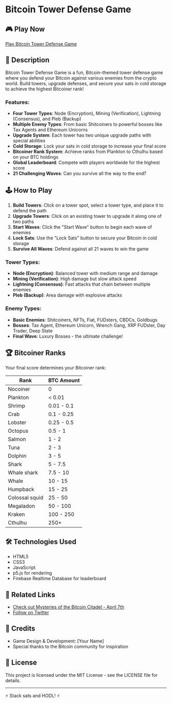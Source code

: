 # Bitcoin Tower Defense Game


## 🎮 Play Now

[Play Bitcoin Tower Defense Game](https://your-username.github.io/BitcoinTowerDefenseGame/)

## 📖 Description

Bitcoin Tower Defense Game is a fun, Bitcoin-themed tower defense game where you defend your Bitcoin against various enemies from the crypto world. Build towers, upgrade defenses, and secure your sats in cold storage to achieve the highest Bitcoiner rank!

### Features:

- **Four Tower Types**: Node (Encryption), Mining (Verification), Lightning (Consensus), and Pleb (Backup)
- **Multiple Enemy Types**: From basic Shitcoiners to powerful bosses like Tax Agents and Ethereum Unicorns
- **Upgrade System**: Each tower has two unique upgrade paths with special abilities
- **Cold Storage**: Lock your sats in cold storage to increase your final score
- **Bitcoiner Rank System**: Achieve ranks from Plankton to Cthulhu based on your BTC holdings
- **Global Leaderboard**: Compete with players worldwide for the highest score
- **21 Challenging Waves**: Can you survive all the way to the end?

## 🕹️ How to Play

1. **Build Towers**: Click on a tower spot, select a tower type, and place it to defend the path
2. **Upgrade Towers**: Click on an existing tower to upgrade it along one of two paths
3. **Start Waves**: Click the "Start Wave" button to begin each wave of enemies
4. **Lock Sats**: Use the "Lock Sats" button to secure your Bitcoin in cold storage
5. **Survive All Waves**: Defend against all 21 waves to win the game

### Tower Types:

- **Node (Encryption)**: Balanced tower with medium range and damage
- **Mining (Verification)**: High damage but slow attack speed
- **Lightning (Consensus)**: Fast attacks that chain between multiple enemies
- **Pleb (Backup)**: Area damage with explosive attacks

### Enemy Types:

- **Basic Enemies**: Shitcoiners, NFTs, Fiat, FUDsters, CBDCs, Goldbugs
- **Bosses**: Tax Agent, Ethereum Unicorn, Wrench Gang, XRP FUDster, Day Trader, Deep State
- **Final Wave**: Luxury Bosses - the ultimate challenge!

## 🏆 Bitcoiner Ranks

Your final score determines your Bitcoiner rank:

| Rank | BTC Amount |
|------|------------|
| Nocoiner | 0 |
| Plankton | < 0.01 |
| Shrimp | 0.01 - 0.1 |
| Crab | 0.1 - 0.25 |
| Lobster | 0.25 - 0.5 |
| Octopus | 0.5 - 1 |
| Salmon | 1 - 2 |
| Tuna | 2 - 3 |
| Dolphin | 3 - 5 |
| Shark | 5 - 7.5 |
| Whale shark | 7.5 - 10 |
| Whale | 10 - 15 |
| Humpback | 15 - 25 |
| Colossal squid | 25 - 50 |
| Megaladon | 50 - 100 |
| Kraken | 100 - 250 |
| Cthulhu | 250+ |

## 🛠️ Technologies Used

- HTML5
- CSS3
- JavaScript
- p5.js for rendering
- Firebase Realtime Database for leaderboard

## 🔗 Related Links

- [Check out Mysteries of the Bitcoin Citadel - April 7th](https://twitter.com/paperstreet_inc)
- [Follow on Twitter](https://twitter.com/your-twitter-handle)

## 🙏 Credits

- Game Design & Development: [Your Name]
- Special thanks to the Bitcoin community for inspiration

## 📄 License

This project is licensed under the MIT License - see the LICENSE file for details.

---

⚡ Stack sats and HODL! ⚡ 
 
 
